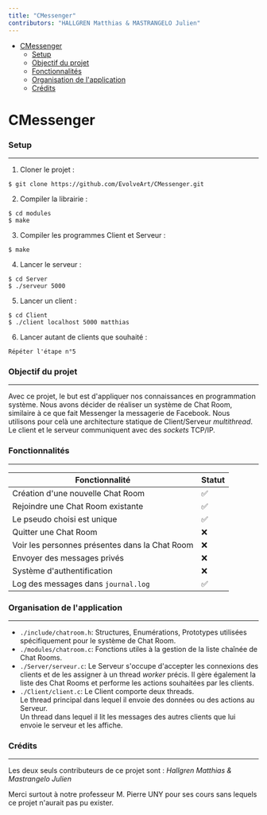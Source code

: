 ```yaml
---
title: "CMessenger"
contributors: "HALLGREN Matthias & MASTRANGELO Julien"
---
```


- [CMessenger](#cmessenger)
    - [Setup](#setup)
    - [Objectif du projet](#objectif-du-projet)
    - [Fonctionnalités](#fonctionnalités)
    - [Organisation de l'application](#organisation-de-lapplication)
    - [Crédits](#crédits)

# CMessenger


### Setup

---

1. Cloner le projet :

```
$ git clone https://github.com/EvolveArt/CMessenger.git
```

2. Compiler la librairie :

```
$ cd modules
$ make
```

3. Compiler les programmes Client et Serveur :

```
$ make
```

4. Lancer le serveur :

```
$ cd Server
$ ./serveur 5000
```

5. Lancer un client :

```
$ cd Client
$ ./client localhost 5000 matthias
```

6. Lancer autant de clients que souhaité :

```
Répéter l'étape n°5
```

### Objectif du projet

---

Avec ce projet, le but est d'appliquer nos connaissances en programmation système. Nous avons décider de réaliser un système de Chat Room, similaire à ce que fait Messenger la messagerie de Facebook. Nous utilisons pour celà une architecture statique de Client/Serveur *multithread*.
Le client et le serveur communiquent avec des *sockets* TCP/IP.

### Fonctionnalités

---

| Fonctionnalité                                 | Statut |
| ---------------------------------------------- | ------ |
| Création d'une nouvelle Chat Room              | ✅      |
| Rejoindre une Chat Room existante              | ✅      |
| Le pseudo choisi est unique                    | ✅      |
| Quitter une Chat Room                          | ❌      |
| Voir les personnes présentes dans la Chat Room | ❌      |
| Envoyer des messages privés                    | ❌      |
| Système d'authentification                     | ❌      |
| Log des messages dans `journal.log`            | ✅      |


### Organisation de l'application

---

- `./include/chatroom.h`: Structures, Enumérations, Prototypes utilisées spécifiquement pour le système de Chat Room.
  </br>
- `./modules/chatroom.c`: Fonctions utiles à la gestion de la liste chaînée de Chat Rooms. 
  </br>
- `./Server/serveur.c`: Le Serveur s'occupe d'accepter les connexions des clients et de les assigner à un thread *worker* précis. Il gère également la liste des Chat Rooms et performe les actions souhaitées par les clients.
  </br>
- `./Client/client.c`: Le Client comporte deux threads. </br>Le thread principal dans lequel il envoie des données ou des actions au Serveur. </br>Un thread dans lequel il lit les messages des autres clients que lui envoie le serveur et les affiche.

### Crédits

***

Les deux seuls contributeurs de ce projet sont :
*Hallgren Matthias & Mastrangelo Julien*

Merci surtout à notre professeur M. Pierre UNY pour ses cours sans lequels ce projet n'aurait pas pu exister.


